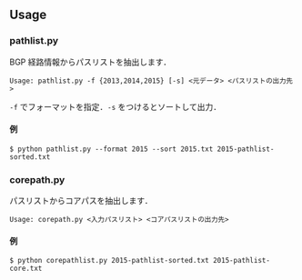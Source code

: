 ## Usage
### pathlist.py

BGP 経路情報からパスリストを抽出します．

```
Usage: pathlist.py -f {2013,2014,2015} [-s] <元データ> <パスリストの出力先>
```

`-f` でフォーマットを指定．`-s` をつけるとソートして出力．

#### 例

```
$ python pathlist.py --format 2015 --sort 2015.txt 2015-pathlist-sorted.txt
```

### corepath.py

パスリストからコアパスを抽出します．

```
Usage: corepath.py <入力パスリスト> <コアパスリストの出力先>
```

#### 例

```
$ python corepathlist.py 2015-pathlist-sorted.txt 2015-pathlist-core.txt
```
